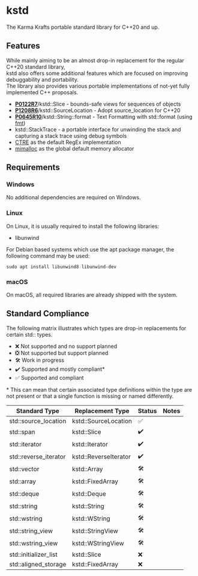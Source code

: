 # kstd

The Karma Krafts portable standard library for C++20 and up.

## Features
While mainly aiming to be an almost drop-in replacement for the regular C++20 standard library,  
kstd also offers some additional features which are focused on improving debuggability and portability.  
The library also provides various portable implementations of not-yet fully implemented C++ proposals.

- **[P0122R7](https://www.open-std.org/jtc1/sc22/wg21/docs/papers/2018/p0122r7.pdf)**/kstd::Slice - bounds-safe views for sequences of
  objects
- **[P1208R6](https://www.open-std.org/jtc1/sc22/wg21/docs/papers/2019/p1208r6.pdf)**/kstd::SourceLocation - Adopt source_location for C++20
- **[P0645R10](https://www.open-std.org/jtc1/sc22/wg21/docs/papers/2019/p0645r10.html)**/kstd::String::format - Text Formatting with std::format (using [fmt](https://github.com/fmtlib/fmt))
- kstd::StackTrace - a portable interface for unwinding the stack and capturing a stack trace using debug symbols
- [CTRE]() as the default RegEx implementation
- [mimalloc](https://github.com/microsoft/mimalloc) as the global default memory allocator

## Requirements

### Windows

No additional dependencies are required on Windows.

### Linux

On Linux, it is usually required to install the following libraries:

- libunwind

For Debian based systems which use the apt package manager, the following command may be used:

```shell
sudo apt install libunwind8 libunwind-dev
```

### macOS

On macOS, all required libraries are already shipped with the system.

## Standard Compliance

The following matrix illustrates which types are drop-in replacements for certain std:: types.

- ❌ Not supported and no support planned
- ❎ Not supported but support planned
- 🛠️ Work in progress
- ✔️ Supported and mostly compliant*
- ✅ Supported and compliant

&ast; This can mean that certain associated type definitions within the type are not present or that a single function
is missing or named differently.

| Standard Type         | Replacement Type      | Status | Notes |
|-----------------------|-----------------------|--------|-------|
| std::source_location  | kstd::SourceLocation  | ✅     |       |
| std::span             | kstd::Slice           | ✔️    | 
| std::iterator         | kstd::Iterator        | ✔️    |
| std::reverse_iterator | kstd::ReverseIterator | ✔️    |
| std::vector           | kstd::Array           | 🛠️    |
| std::array            | kstd::FixedArray      | 🛠️    |
| std::deque            | kstd::Deque           | 🛠️    |
| std::string           | kstd::String          | 🛠️    |
| std::wstring          | kstd::WString         | 🛠️    |
| std::string_view      | kstd::StringView      | 🛠️    |
| std::wstring_view     | kstd::WStringView     | 🛠️    |
| std::initializer_list | kstd::Slice           | ❌     |
| std::aligned_storage  | kstd::FixedArray      | ❌     |